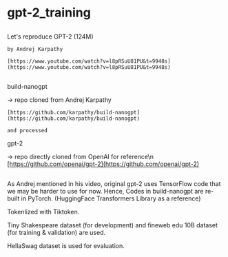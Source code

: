 # gpt-2_training

## <Main Reference>
Let's reproduce GPT-2 (124M)

    by Andrej Karpathy
    
    [https://www.youtube.com/watch?v=l8pRSuU81PU&t=9948s](https://www.youtube.com/watch?v=l8pRSuU81PU&t=9948s)



## <Directories>
build-nanogpt

->  repo cloned from Andrej Karpathy 

    [https://github.com/karpathy/build-nanogpt](https://github.com/karpathy/build-nanogpt)
    
    and processed

gpt-2

->  repo directly cloned from OpenAI for reference\n
    [https://github.com/openai/gpt-2](https://github.com/openai/gpt-2)



## <Other References>
As Andrej mentioned in his video, original gpt-2 uses TensorFlow code that we may be harder to use for now. Hence, Codes in build-nanogpt are re-built in PyTorch.
(HuggingFace Transformers Library as a reference)


Tokenlized with Tiktoken.


Tiny Shakespeare dataset (for development) and fineweb edu 10B dataset (for training & validation) are used.

HellaSwag dataset is used for evaluation.


